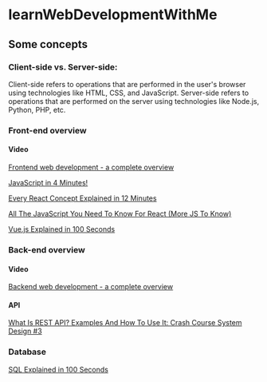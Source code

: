 # learnWebDevelopmentWithMe
## Some concepts
### Client-side vs. Server-side:
Client-side refers to operations that are performed in the user's browser using technologies like HTML, CSS, and JavaScript.
Server-side refers to operations that are performed on the server using technologies like Node.js, Python, PHP, etc.
### Front-end overview
#### Video
[Frontend web development - a complete overview](https://www.youtube.com/watch?v=WG5ikvJ2TKA)

[JavaScript in 4 Minutes!](https://www.youtube.com/watch?v=_UHFEwKgudU)

[Every React Concept Explained in 12 Minutes](https://www.youtube.com/watch?v=wIyHSOugGGw)

[All The JavaScript You Need To Know For React (More JS To Know)](https://www.youtube.com/watch?v=ACaT1Gfhe6I)

[Vue.js Explained in 100 Seconds](https://www.youtube.com/watch?v=nhBVL41-_Cw)
### Back-end overview
#### Video
[Backend web development - a complete overview](https://www.youtube.com/watch?v=XBu54nfzxAQ)

#### API
[What Is REST API? Examples And How To Use It: Crash Course System Design #3](https://www.youtube.com/watch?v=-mN3VyJuCjM)

### Database
[SQL Explained in 100 Seconds](https://www.youtube.com/watch?v=zsjvFFKOm3c)
